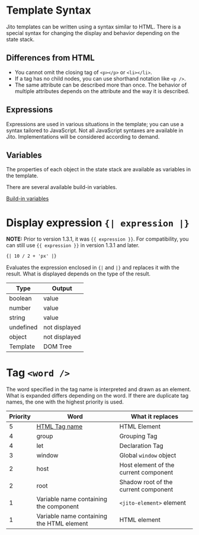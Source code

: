 # Template Syntax

Jito templates can be written using a syntax similar to HTML.
There is a special syntax for changing the display and behavior depending on the state stack.

## Differences from HTML

- You cannot omit the closing tag of `<p></p>` or `<li></li>`.
- If a tag has no child nodes, you can use shorthand notation like `<p />`.
- The same attribute can be described more than once. The behavior of multiple attributes depends on the attribute and the way it is described.

## Expressions

Expressions are used in various situations in the template; you can use a syntax tailored to JavaScript.
Not all JavaScript syntaxes are available in Jito. Implementations will be considered according to demand.

## Variables

The properties of each object in the state stack are available as variables in the template.

There are several available build-in variables.

[Build-in variables](https://github.com/ittedev/jito/blob/main/web_components/builtin.ts)

# Display expression `{| expression |}`

**NOTE:** Prior to version 1.3.1, it was `{{ expression }}`. For compatibility, you can still use `{{ expression }}` in version 1.3.1 and later.

```html
{| 10 / 2 + 'px' |}
```

Evaluates the expression enclosed in `{|` and `|}` and replaces it with the result. What is displayed depends on the type of the result.


| Type | Output |
| --- | --- |
| boolean | value |
| number | value |
| string | value |
| undefined | not displayed |
| object | not displayed |
| Template | DOM Tree |

# Tag `<word />`

The word specified in the tag name is interpreted and drawn as an element. What is expanded differs depending on the word. If there are duplicate tag names, the one with the highest priority is used.

| Priority | Word | What it replaces |
| --- | --- | --- |
| 5 | [HTML Tag name](https://developer.mozilla.org/ja/docs/Web/HTML/Element) | HTML Element |
| 4 | group | Grouping Tag |
| 4 | let | Declaration Tag |
| 3 | window | Global `window` object |
| 2 | host | Host element of the current component |
| 2 | root | Shadow root of the current component |
| 1 | Variable name containing the component | `<jito-element>` element |
| 1 | Variable name containing the HTML element  | HTML element |